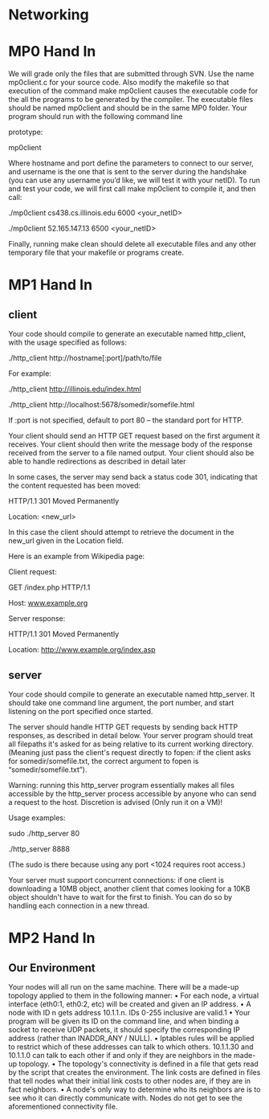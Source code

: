 # Networking

# MP0 Hand In

We will grade only the files that are submitted through SVN. Use the name mp0client.c for your source
code. Also modify the makefile so that execution of the command make mp0client causes the executable
code for the all the programs to be generated by the compiler. The executable files should be named
mp0client and should be in the same MP0 folder. Your program should run with the following command line

prototype:

mp0client <hostname> <port> <username>

Where hostname and port define the parameters to connect to our server, and username is the one that is sent to the
server during the handshake (you can use any username you’d like, we will test it with your netID). To run and test
your code, we will first call make mp0client to compile it, and then call:

./mp0client cs438.cs.illinois.edu 6000 <your_netID>

./mp0client 52.165.147.13 6500 <your_netID>

Finally, running make clean should delete all executable files and any other temporary file that your makefile or
programs create. 

# MP1 Hand In

## client

Your code should compile to generate an executable named http_client, with the usage specified as follows:

./http_client http://hostname[:port]/path/to/file

For example:

./http_client http://illinois.edu/index.html

./http_client http://localhost:5678/somedir/somefile.html

If :port is not specified, default to port 80 – the standard port for HTTP.

Your client should send an HTTP GET request based on the first argument it receives. Your client should then
write the message body of the response received from the server to a file named output. Your client should also be
able to handle redirections as described in detail later

In some cases, the server may send back a status code 301, indicating that the content requested has been moved:

HTTP/1.1 301 Moved Permanently

Location: <new_url>

In this case the client should attempt to retrieve the document in the new_url given in the Location field.

Here is an example from Wikipedia page:

Client request:

GET /index.php HTTP/1.1

Host: www.example.org

Server response:

HTTP/1.1 301 Moved Permanently

Location: http://www.example.org/index.asp

## server

Your code should compile to generate an executable named http_server. It should take one command line argument,
the port number, and start listening on the port specified once started.

The server should handle HTTP GET requests by sending back HTTP responses, as described in detail below.
Your server program should treat all filepaths it's asked for as being relative to its current working directory.
(Meaning just pass the client's request directly to fopen: if the client asks for somedir/somefile.txt, the correct
argument to fopen is “somedir/somefile.txt”).

Warning: running this http_server program essentially makes all files accessible by the http_server process
accessible by anyone who can send a request to the host. Discretion is advised (Only run it on a VM)!

Usage examples:

sudo ./http_server 80

./http_server 8888

(The sudo is there because using any port <1024 requires root access.)

Your server must support concurrent connections: if one client is downloading a 10MB object, another client that
comes looking for a 10KB object shouldn't have to wait for the first to finish.
You can do so by handling each connection in a new thread.

# MP2 Hand In
## Our Environment
Your nodes will all run on the same machine. There will be a made-up topology applied to them in the following
manner:
• For each node, a virtual interface (eth0:1, eth0:2, etc) will be created and given an IP address.
• A node with ID n gets address 10.1.1.n. IDs 0-255 inclusive are valid.1
• Your program will be given its ID on the command line, and when binding a socket to receive UDP packets,
it should specify the corresponding IP address (rather than INADDR_ANY / NULL).
• Iptables rules will be applied to restrict which of these addresses can talk to which others. 10.1.1.30 and
10.1.1.0 can talk to each other if and only if they are neighbors in the made-up topology.
• The topology's connectivity is defined in a file that gets read by the script that creates the environment. The
link costs are defined in files that tell nodes what their initial link costs to other nodes are, if they are in fact
neighbors.
• A node's only way to determine who its neighbors are is to see who it can directly communicate with.
Nodes do not get to see the aforementioned connectivity file.
